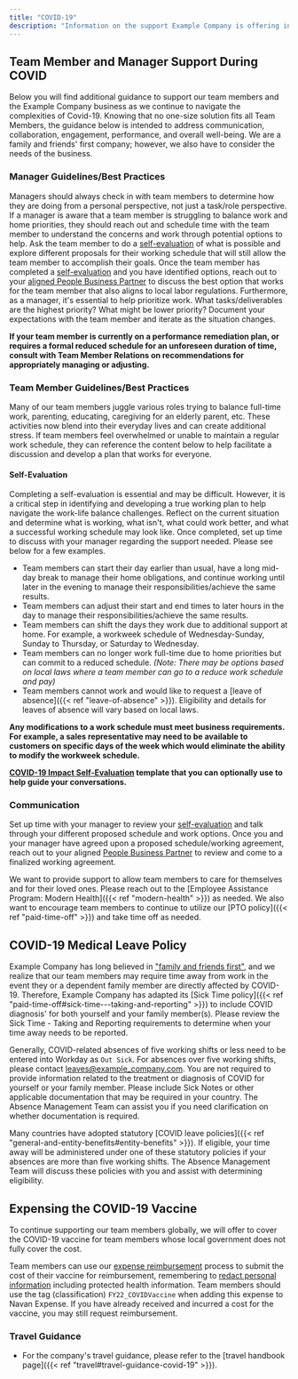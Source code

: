 ```yaml
---
title: "COVID-19"
description: "Information on the support Example Company is offering in relation to COVID-19."
---
```


## Team Member and Manager Support During COVID

Below you will find additional guidance to support our team members and the Example Company business as we continue to navigate the complexities of Covid-19. Knowing that no one-size solution fits all Team Members, the guidance below is intended to address communication, collaboration, engagement, performance, and overall well-being. We are a family and friends' first company; however, we also have to consider the needs of the business.

### Manager Guidelines/Best Practices

Managers should always check in with team members to determine how they are doing from a personal perspective, not just a task/role perspective. If a manager is aware that a team member is struggling to balance work and home priorities, they should reach out and schedule time with the team member to understand the concerns and work through potential options to help. Ask the team member to do a [self-evaluation](#self-evaluation) of what is possible and explore different proposals for their working schedule that will still allow the team member to accomplish their goals.  Once the team member has completed a [self-evaluation](#self-evaluation) and you have identified options, reach out to your [aligned People Business Partner](/handbook/people-group/#people-business-partner-alignment-to-division) to discuss the best option that works for the team member that also aligns to local labor regulations. Furthermore, as a manager, it's essential to help prioritize work.  What tasks/deliverables are the highest priority? What  might be lower priority? Document your expectations with the team member and iterate as the situation changes.

**If your team member is currently on a performance remediation plan, or requires a formal reduced schedule for an unforeseen duration of time, consult with Team Member Relations on recommendations for appropriately managing or adjusting.**

### Team Member Guidelines/Best Practices

Many of our team members juggle various roles trying to balance full-time work, parenting, educating, caregiving for an elderly parent, etc. These activities now blend into their everyday lives and can create additional stress.
If team members feel overwhelmed or unable to maintain a regular work schedule, they can reference the content below to help facilitate a discussion and develop a plan that works for everyone.

#### Self-Evaluation

Completing a self-evaluation is essential and may be difficult.  However, it is a critical step in identifying and developing a true working plan to help navigate the work-life balance challenges. Reflect on the current situation and determine what is working, what isn't, what could work better, and what a successful working schedule may look like. Once completed, set up time to discuss with your manager regarding the support needed. Please see below for a few examples.

- Team members can start their day earlier than usual, have a long mid-day break to manage their home obligations, and continue working until later in the evening to manage their responsibilities/achieve the same results.
- Team members can adjust their start and end times to later hours in the day to manage their responsibilities/achieve the same results.
- Team members can shift the days they work due to additional support at home.  For example, a workweek schedule of Wednesday-Sunday, Sunday to Thursday, or Saturday to Wednesday.
- Team members can no longer work full-time due to home priorities but can commit to a reduced schedule. *(Note: There may be options based on local laws where a team member can go to a reduce work schedule and pay)*
- Team members cannot work and would like to request a [leave of absence]({{< ref "leave-of-absence" >}}). Eligibility and details for leaves of absence will vary based on local laws.

**Any modifications to a work schedule must meet business requirements.  For example, a sales representative may need to be available to customers on specific days of the week which would eliminate the ability to modify the workweek schedule.**

**[COVID-19 Impact Self-Evaluation](https://docs.google.com/document/d/10gxjLqW62jZF5ksp9AhEsIoNpm093IlxgfqhzfisvZE/edit#heading=h.5ahg1o4v53q7) template that you can optionally use to help guide your conversations.**

### Communication

Set up time with your manager to review your [self-evaluation](#self-evaluation) and talk through your different proposed schedule and work options. Once you and your manager have agreed upon a proposed schedule/working agreement, reach out to your aligned [People Business Partner](/handbook/people-group/#people-business-partner-alignment-to-division) to review and come to a finalized working agreement.

We want to provide support to allow team members to care for themselves and for their loved ones. Please reach out to the [Employee Assistance Program: Modern Health]({{< ref "modern-health" >}}) as needed. We also want to encourage team members to continue to utilize our [PTO policy]({{< ref "paid-time-off" >}}) and take time off as needed.

## COVID-19 Medical Leave Policy

Example Company has long believed in ["family and friends first"](/handbook/values/#family-and-friends-first-work-second), and we realize that our team members may require time away from work in the event they or a dependent family member are directly affected by COVID-19. Therefore, Example Company has adapted its [Sick Time policy]({{< ref "paid-time-off#sick-time---taking-and-reporting" >}}) to include COVID diagnosis' for both yourself and your family member(s). Please review the Sick Time - Taking and Reporting requirements to determine when your time away needs to be reported.

Generally, COVID-related absences of five working shifts or less need to be entered into Workday as `Out Sick`. For absences over five working shifts, please contact leaves@example_company.com. You are not required to provide information related to the treatment or diagnosis of COVID for yourself or your family member. Please include Sick Notes or other applicable documentation that may be required in your country. The Absence Management Team can assist you if you need clarification on whether documentation is required.

Many countries have adopted statutory [COVID leave policies]({{< ref "general-and-entity-benefits#entity-benefits" >}}). If eligible, your time away will be administered under one of these statutory policies if your absences are more than five working shifts. The Absence Management Team will discuss these policies with you and assist with determining eligibility.

## Expensing the COVID-19 Vaccine

To continue supporting our team members globally, we will offer to cover the COVID-19 vaccine for team members whose local government does not fully cover the cost.

Team members can use our [expense reimbursement](/handbook/finance/expenses/#expense-reimbursement) process to submit the cost of their vaccine for reimbursement, remembering to [redact personal information](/handbook/finance/expenses/#redacting-personal-information-from-receipts) including protected health information. Team members should use the tag (classification) `FY22_COVIDVaccine` when adding this expense to Navan Expense. If you have already received and incurred a cost for the vaccine, you may still request reimbursement.

### Travel Guidance

- For the company's travel guidance, please refer to the [travel handbook page]({{< ref "travel#travel-guidance-covid-19" >}}).
